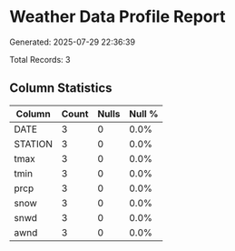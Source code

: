 # Weather Data Profile Report

Generated: 2025-07-29 22:36:39

Total Records: 3

## Column Statistics

| Column | Count | Nulls | Null % |
|--------|-------|-------|--------|
| DATE | 3 | 0 | 0.0% |
| STATION | 3 | 0 | 0.0% |
| tmax | 3 | 0 | 0.0% |
| tmin | 3 | 0 | 0.0% |
| prcp | 3 | 0 | 0.0% |
| snow | 3 | 0 | 0.0% |
| snwd | 3 | 0 | 0.0% |
| awnd | 3 | 0 | 0.0% |

